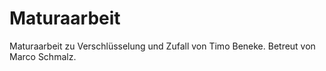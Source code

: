 # Maturaarbeit

Maturaarbeit zu Verschlüsselung und Zufall von Timo Beneke. 
Betreut von Marco Schmalz.
